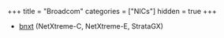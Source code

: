 +++
title = "Broadcom"
categories = ["NICs"]
hidden = true
+++

- [bnxt](http://www.dpdk.org/doc/guides/nics/bnxt.html) (NetXtreme-C, NetXtreme-E, StrataGX)
